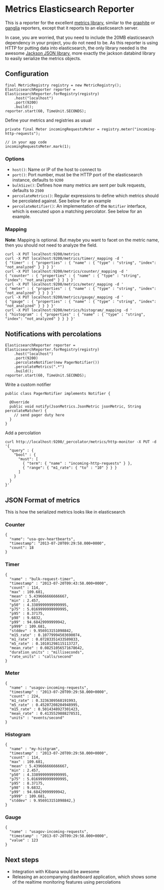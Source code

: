 # Metrics Elasticsearch Reporter

This is a reporter for the excellent [metrics library](http://metrics.codahale.com), similar to the [graphite](http://metrics.codahale.com/manual/graphite/) or [ganglia](http://metrics.codahale.com/manual/ganglia/) reporters, except that it reports to an elasticsearch server.

In case, you are worried, that you need to include the 20MB elasticsearch dependency in your project, you do not need to be. As this reporter is using HTTP for putting data into elasticsearch, the only library needed is the awesome [Jackson JSON library](http://wiki.fasterxml.com/JacksonHome), more exactly the jackson databind library to easily serialize the metrics objects.

## Configuration

```
final MetricRegistry registry = new MetricRegistry();
ElasticsearchReporter reporter = ElasticsearchReporter.forRegistry(registry)
    .host("localhost")
    .port(9200)
    .build();
reporter.start(60, TimeUnit.SECONDS);
```

Define your metrics and registries as usual

```
private final Meter incomingRequestsMeter = registry.meter("incoming-http-requests");

// in your app code
incomingRequestsMeter.mark(1);
```


### Options

* `host()`: Name or IP of the host to connect to
* `port()`: Port number, must be the HTTP port of the elasticsearch instance, defaults to `9200`
* `bulkSize()`: Defines how many metrics are sent per bulk requests, defaults to `2500`
* `percolateMetrics()`: Regular expressions to define which metrics should be percolated against. See below for an example
* `percolateNotifier()`: An implementation of the `Notifier` interface, which is executed upon a matching percolator. See below for an example.

### Mapping

**Note**: Mapping is optional. But maybe you want to facet on the metric name, then you should not need to analyze the field.

```
curl -X PUT localhost:9200/metrics
curl -X PUT localhost:9200/metrics/timer/_mapping -d '
{ "timer" : { "properties" : { "name" : { "type" : "string", "index": "not_analyzed" } } } }'
curl -X PUT localhost:9200/metrics/counter/_mapping -d '
{ "counter" : { "properties" : { "name" : { "type" : "string", "index": "not_analyzed" } } } }'
curl -X PUT localhost:9200/metrics/meter/_mapping -d '
{ "meter" : { "properties" : { "name" : { "type" : "string", "index": "not_analyzed" } } } }'
curl -X PUT localhost:9200/metrics/gauge/_mapping -d '
{ "gauge" : { "properties" : { "name" : { "type" : "string", "index": "not_analyzed" } } } }'
curl -X PUT localhost:9200/metrics/histogram/_mapping -d '
{ "histogram" : { "properties" : { "name" : { "type" : "string", "index": "not_analyzed" } } } }'
```

## Notifications with percolations

```
ElasticsearchReporter reporter = ElasticsearchReporter.forRegistry(registry)
    .host("localhost")
    .port(9200)
    .percolateNotifier(new PagerNotifier())
    .percolateMetrics(".*")
    .build();
reporter.start(60, TimeUnit.SECONDS);
```

Write a custom notifier

```
public class PagerNotifier implements Notifier {

  @Override
  public void notify(JsonMetrics.JsonMetric jsonMetric, String percolateMatcher) {
    // send pager duty here
  }
}
```

Add a percolation

```
curl http://localhost:9200/_percolator/metrics/http-monitor -X PUT -d '{
  "query" : { 
    "bool" : { 
      "must": [
        { "term": { "name" : "incoming-http-requests" } },
        { "range": { "m1_rate": { "to" : "10" } } }
      ]
    }
  }
}'
```

## JSON Format of metrics

This is how the serialized metrics looks like in elasticsearch

### Counter

```
{
  "name": "usa-gov-heartbearts",
  "timestamp": "2013-07-20T09:29:58.000+0000",
  "count": 18
}
```

### Timer

```
{
  "name" : "bulk-request-timer",
  "timestamp" : "2013-07-20T09:43:58.000+0000",
  "count" : 114,
  "max" : 109.681,
  "mean" : 5.439666666666667,
  "min" : 2.457,
  "p50" : 4.3389999999999995,
  "p75" : 5.0169999999999995,
  "p95" : 8.37175,
  "p98" : 9.6832,
  "p99" : 94.68429999999942,
  "p999" : 109.681,
  "stddev" : 9.956913151098842,
  "m15_rate" : 0.10779994503690074,
  "m1_rate" : 0.07283351433589833,
  "m5_rate" : 0.10101298115113727,
  "mean_rate" : 0.08251056571678642,
  "duration_units" : "milliseconds",
  "rate_units" : "calls/second"
}
```

### Meter

```
{
  "name" : "usagov-incoming-requests",
  "timestamp" : "2013-07-20T09:29:58.000+0000",
  "count" : 224,
  "m1_rate" : 0.3236309568191993,
  "m5_rate" : 0.45207208204948995,
  "m15_rate" : 0.5014348927301423,
  "mean_rate" : 0.4135529888278531,
  "units" : "events/second"
}
```

### Histogram

```
{
  "name" : "my-histgram",
  "timestamp" : "2013-07-20T09:29:58.000+0000",
  "count" : 114,
  "max" : 109.681,
  "mean" : 5.439666666666667,
  "min" : 2.457,
  "p50" : 4.3389999999999995,
  "p75" : 5.0169999999999995,
  "p95" : 8.37175,
  "p98" : 9.6832,
  "p99" : 94.68429999999942,
  "p999" : 109.681,
  "stddev" : 9.956913151098842,}
}
```

### Gauge

```
{
  "name" : "usagov-incoming-requests",
  "timestamp" : "2013-07-20T09:29:58.000+0000",
  "value" : 123
}
```




## Next steps

* Integration with Kibana would be awesome
* Releasing an accompanying dashboard application, which shows some of the realtime monitoring features using percolations
